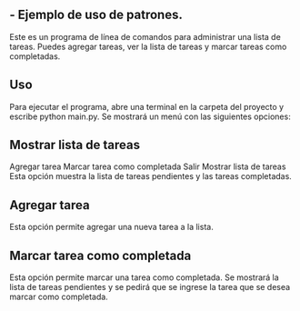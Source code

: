 ## - Ejemplo de uso de patrones. 

Este es un programa de línea de comandos para administrar una lista de tareas. Puedes agregar tareas, ver la lista de tareas y marcar tareas como completadas.

## Uso
Para ejecutar el programa, abre una terminal en la carpeta del proyecto y escribe python main.py. Se mostrará un menú con las siguientes opciones:

## Mostrar lista de tareas
Agregar tarea
Marcar tarea como completada
Salir
Mostrar lista de tareas
Esta opción muestra la lista de tareas pendientes y las tareas completadas.

## Agregar tarea
Esta opción permite agregar una nueva tarea a la lista.

## Marcar tarea como completada
Esta opción permite marcar una tarea como completada. Se mostrará la lista de tareas pendientes y se pedirá que se ingrese la tarea que se desea marcar como completada.